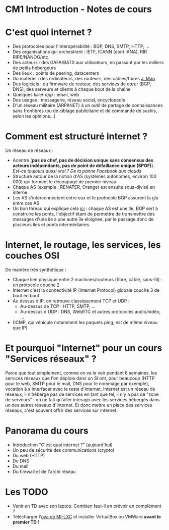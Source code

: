 CM1 Introduction - Notes de cours
=================================

C'est quoi internet ?
=====================

* Des protocoles pour l'interopérabilité : BGP, DNS, SMTP, HTTP, ...
* Des organisations qui orchestrent : IETF, ICANN (dont IANA), RIR RIPE/NANOG/etc.
* Des acteurs : des GAFA/BATX aux utilisateurs, en passant par les milliers de petits hébergeurs
* Des lieux : points de peering, datacenters
* Du matériel : des ordinateurs, des routeurs, des câbles/fibres [J. Mau](https://www.iletaitunefoisinternet.fr/post/3-infra-maud/)
* Des logiciels : du firmware de routeur, des services de cœur (BGP, DNS), des serveurs et clients à chaque bout de la chaîne
* Quelques *killer app* : email, web
* Des usages : messagerie, réseau social, encyclopédie
* D'un réseau militaire (ARPANET) à un outil de partage de connaissances sans frontières (ou de ciblage publicitaire et de commande de sushis, selon les opinions...)


Comment est structuré internet ?
================================

Un réseau de réseaux :

* Acentré (**pas de chef, pas de décision unique sans consensus des acteurs indépendants, pas de point de défaillance unique (SPOF)**). *Est-ce toujours aussi vrai ? De la panne Facebook aux clouds*
* Structuré autour de la notion d'AS (systèmes autonomes, environ 100 000) qui forment le découpage de premier niveau
* Chaque AS (exemple : RENATER, Orange) est ensuite sous-divisé en interne
* Les AS s'interconnectent entre eux et le protocole BGP assurent la glu entre ces AS
* Un bon thread qui explique cela [ici](https://twitter.com/AtaxyaNetwork/status/1445096685286350849) : chaque AS est une île, BGP sert à construire les ponts, l'objectif étant de permettre de transmettre des messages d'une île à une autre île éloignée, par le passage donc de plusieurs îles et ponts intermédiaires.


Internet, le routage, les services, les couches OSI
===================================================

De manière *très* synthétique :

* Chaque lien physique entre 2 machines/routeurs (fibre, câble, sans-fil) : un protocole couche 2
* Internet c'est la connectivité IP (Internet Protocol) globale couche 3 de bout en bout
* Au dessus d'IP, on retrouve classiquement TCP et UDP :
  * Au-dessus de TCP : HTTP, SMTP, ...
  * Au-dessus d'UDP : DNS, WebRTC et autres protocoles audio/vidéo, ...
* (ICMP, qui véhicule notamment les paquets ping, est de même niveau que IP)


Et pourquoi "Internet" pour un cours "Services réseaux" ?
=========================================================

Parce que tout simplement, comme on va le voir pendant 6 semaines, les services réseaux que l'on déploie dans un SI ont, pour beaucoup (HTTP pour le web, SMTP pour le mail, DNS pour le nommage par exemple), vocation à s'interfacer avec le reste d'internet. Internet est un réseau de réseaux, il n'héberge pas de services en tant que tel, il n'y a pas de "zone de serveurs" : on ne fait qu'aller interagir avec les services hébergés dans un des autres réseaux d'internet. Et donc mettre en place des services réseaux, c'est souvent offrir des services sur internet.


Panorama du cours
=================

* Introduction "C'est quoi internet ?" (aujourd'hui)
* Un peu de sécurité des communications (crypto)
* Du web (HTTP)
* Du DNS
* Du mail
* Du firewall et de l'archi réseau


Les TODO
========

* Venir en TD avec son laptop. Combien faut-il en prévoir en complément ?
* Télécharger l'[ova de MI-LXC](https://filesender.renater.fr/?s=download&token=adb51140-dae2-4cc6-ba1c-15cd1f91c913) et installer VirtualBox ou VMWare **avant le premier TD** !
